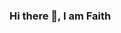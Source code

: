 <!-- [Marville001](https://raw.githubusercontent.com/marville001/marville001/main/marville001.png) -->
### Hi there 👋, I am Faith
####

 

